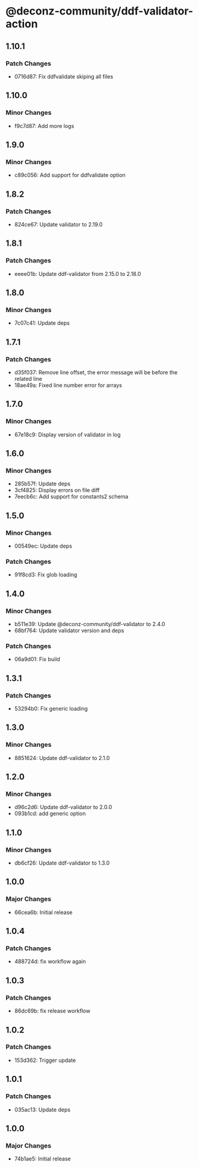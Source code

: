 # @deconz-community/ddf-validator-action

## 1.10.1

### Patch Changes

- 0716d87: Fix ddfvalidate skiping all files

## 1.10.0

### Minor Changes

- f9c7d87: Add more logs

## 1.9.0

### Minor Changes

- c89c056: Add support for ddfvalidate option

## 1.8.2

### Patch Changes

- 824ce67: Update validator to 2.19.0

## 1.8.1

### Patch Changes

- eeee01b: Update ddf-validator from 2.15.0 to 2.18.0

## 1.8.0

### Minor Changes

- 7c07c41: Update deps

## 1.7.1

### Patch Changes

- d35f037: Remove line offset, the error message will be before the related line
- 18ae49a: Fixed line number error for arrays

## 1.7.0

### Minor Changes

- 67e18c9: Display version of validator in log

## 1.6.0

### Minor Changes

- 285b57f: Update deps
- 3cf4825: Display errors on file diff
- 7eecb6c: Add support for constants2 schema

## 1.5.0

### Minor Changes

- 00549ec: Update deps

### Patch Changes

- 91f8cd3: Fix glob loading

## 1.4.0

### Minor Changes

- b511e39: Update @deconz-community/ddf-validator to 2.4.0
- 68bf764: Update validator version and deps

### Patch Changes

- 06a9d01: Fix build

## 1.3.1

### Patch Changes

- 53294b0: Fix generic loading

## 1.3.0

### Minor Changes

- 8851624: Update ddf-validator to 2.1.0

## 1.2.0

### Minor Changes

- d96c2d6: Update ddf-validator to 2.0.0
- 093b1cd: add generic option

## 1.1.0

### Minor Changes

- db6cf26: Update ddf-validator to 1.3.0

## 1.0.0

### Major Changes

- 66cea6b: Initial release

## 1.0.4

### Patch Changes

- 488724d: fix workflow again

## 1.0.3

### Patch Changes

- 86dc69b: fix release workflow

## 1.0.2

### Patch Changes

- 153d362: Trigger update

## 1.0.1

### Patch Changes

- 035ac13: Update deps

## 1.0.0

### Major Changes

- 74b1ae5: Initial release
